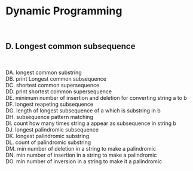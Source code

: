 <h1>Dynamic Programming</h1> <br>

<h2>D. Longest common subsequence</h2> <br>

DA. longest common substring <br>
DB. print Longest common subsequence <br>
DC. shortest common supersequence <br>
DD. print shortest common supersequence <br>
DE. minimum number of insertion and deletion for converting string a to b <br>
DF. longest reapeting subsequence <br>
DG. length of longest subsequence of a which is substring in b <br>
DH. subsequence pattern matching <br>
DI. count how many times string a appear as subsequence in string b <br>
DJ. longest palindromic subsequence <br>
DK. longest palindromic substring <br>
DL. count of palindromic substring <br>
DM. min number of deletion in a string to make a palindromic <br>
DN. min number of insertion in a string to make a palindromic </br>
DO. min number of inversion in a string to make it a palindromic <br>
